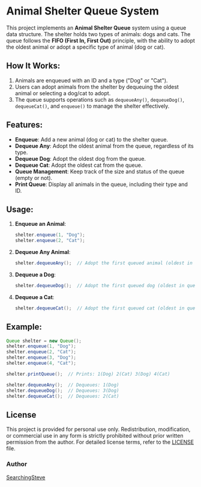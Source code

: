 
# Animal Shelter Queue System

This project implements an **Animal Shelter Queue** system using a queue data structure. The shelter holds two types of animals: dogs and cats. The queue follows the **FIFO (First In, First Out)** principle, with the ability to adopt the oldest animal or adopt a specific type of animal (dog or cat).

## How It Works:
1. Animals are enqueued with an ID and a type ("Dog" or "Cat").
2. Users can adopt animals from the shelter by dequeuing the oldest animal or selecting a dog/cat to adopt.
3. The queue supports operations such as `dequeueAny()`, `dequeueDog()`, `dequeueCat()`, and `enqueue()` to manage the shelter effectively.

## Features:
- **Enqueue**: Add a new animal (dog or cat) to the shelter queue.
- **Dequeue Any**: Adopt the oldest animal from the queue, regardless of its type.
- **Dequeue Dog**: Adopt the oldest dog from the queue.
- **Dequeue Cat**: Adopt the oldest cat from the queue.
- **Queue Management**: Keep track of the size and status of the queue (empty or not).
- **Print Queue**: Display all animals in the queue, including their type and ID.


## Usage:

1. **Enqueue an Animal**:
    ```java
    shelter.enqueue(1, "Dog"); 
    shelter.enqueue(2, "Cat");  
    ```

2. **Dequeue Any Animal**:
    ```java
    shelter.dequeueAny();  // Adopt the first queued animal (oldest in queue) from the shelter
    ```

3. **Dequeue a Dog**:
    ```java
    shelter.dequeueDog();  // Adopt the first queued dog (oldest in queue) from the shelter
    ```

4. **Dequeue a Cat**:
    ```java
    shelter.dequeueCat();  // Adopt the first queued cat (oldest in queue) from the shelter
    ```

## Example:

```java
Queue shelter = new Queue();
shelter.enqueue(1, "Dog");
shelter.enqueue(2, "Cat");
shelter.enqueue(3, "Dog");
shelter.enqueue(4, "Cat");

shelter.printQueue();  // Prints: 1(Dog) 2(Cat) 3(Dog) 4(Cat)

shelter.dequeueAny();  // Dequeues: 1(Dog)
shelter.dequeueDog();  // Dequeues: 3(Dog)
shelter.dequeueCat();  // Dequeues: 2(Cat)
```

## License

This project is provided for personal use only. Redistribution, modification, or commercial use in any form is strictly prohibited without prior written permission from the author.
For detailed license terms, refer to the [LICENSE](./LICENSE.md) file.

### Author
[SearchingSteve](https://github.com/SearchingSteve)
